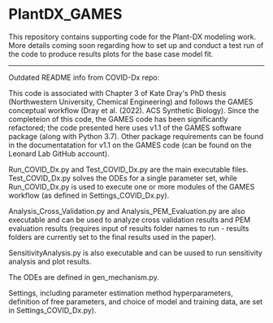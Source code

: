 # PlantDX_GAMES

This repository contains supporting code for the Plant-DX modeling work. More details coming soon regarding how to set up and conduct a test run of the code to produce results plots for the base case model fit.

____________________________________________________________________________________________________________________________________________________________________
Outdated README info from COVID-Dx repo:

This code is associated with Chapter 3 of Kate Dray's PhD thesis (Northwestern University, Chemical Engineering) and follows the GAMES conceptual workflow (Dray et al. (2022). ACS Synthetic Biology). Since the completeion of this code, the GAMES code has been significantly refactored; the code presented here uses v1.1 of the GAMES software package (along with Python 3.7). Other package requirements can be found in the documentatation for v1.1 on the GAMES code (can be found on the Leonard Lab GitHub account).

Run_COVID_Dx.py and Test_COVID_Dx.py are the main executable files. Test_COVID_Dx.py solves the ODEs for a single parameter set, while  Run_COVID_Dx.py is used to execute one or more modules of the GAMES workflow (as defined in Settings_COVID_Dx.py).

Analysis_Cross_Validation.py and Analysis_PEM_Evaluation.py are also executable and can be used to analyze cross validation results and PEM evaluation results (requires input of results folder names to run - results folders are currently set to the final results used in the paper). 

SensitivityAnalysis.py is also executable and can be uused to run sensitivity analysis and plot results. 

The ODEs are defined in gen_mechanism.py. 

Settings, including parameter estimation method hyperparameters, definition of free parameters, and choice of model and training data, are set in Settings_COVID_Dx.py). 
